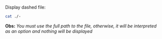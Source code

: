 Display dashed file: 
```bash
cat ./-
```


**Obs:** *You must use the full path to the file, otherwise, it will be interpreted as an option and nothing will be displayed* 